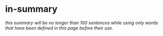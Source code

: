 # in-summary

_this summary will be no longer than 100 sentences while using only words that have been defined in this page before their use._

